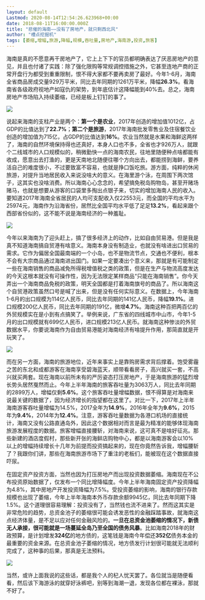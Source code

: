 ```yaml
---
layout: default
Lastmod: 2020-08-14T12:54:26.623968+00:00
date: 2018-08-11T16:00:00.000Z
title: "悲催的海南——没有了房地产，就只剩西北风"
author: "槽点挖掘机"
tags: [萎缩,增幅,旅游,降幅,规模,吞吐量,房地产,海南游,投资,旅客]
---
```


海南是真的不愿意再干房地产了，它上上下下的官员都明确表达了厌恶房地产的意见，并且也付诸了实践：除了强化限购等常规调控措施之外，它甚至连地产商的正常开盘行为都受到重重限制，恨不得大家都不要再卖房了最好。今年1-6月，海南全省商品房成交量929万平米，同比去年同期的1261万平米，降幅**26.3%**。看海南省各级政府视地产如寇仇的架势，到年底估计这降幅能到40%去。总之，海南房地产市场陷入持续萎缩，已经是板上钉钉的事了。

![](https://images.weserv.nl/?url=https%3A//mmbiz.qpic.cn/mmbiz_jpg/6wnGeAhIxMT60Jn2LkpGtCbM5ibCr3gCURQ6QHIUIY4DAa5jBucGQIOf1EzaPjPdxNS8orbxppeUcuxC0umPbQw/640%3Fwx_fmt%3Djpeg)

说起来海南的支柱产业是两个：**第一个是农业**，2017年创造的增加值1012亿，占GDP的比值达到了**22.7%**；**第二个是旅游**，2017年海南批发零售业及住宿餐饮业创造的增加值为715亿，占GDP的比值达到**16%**。农业当然就是水果和海鲜这两样了，海南的自然环境保持得也还真好，本身人口也不多，全省也才926万人，就跟个二线城市的人口规模似的，稍微勤快一点的海南农民，往地里随便种点啥都能有收成，愿意出去打渔的，更是天南地北随便往哪个方向出去，都能捞到海鲜，要养活自己的难度很小，不过要致富不容易，也就是挣口饭吃旅。游方面，纯粹的休闲旅游，对提升当地居民收入来说没啥大的意义。在海里游个泳，在周围下两次馆子，这其实也没啥消费。所以海南心心念念的，希望搞免税岛购物岛，甚至开赌场赌马，也就是想要从游客的口袋里多掏出点银子来，切实的增加海南人民的收入。要知道2017年海南全省居民的人均可支配收入仅22553元，而全国的平均水平为25974元，海南作为沿海省份，居然比全国平均水平低了足足**13.2%**，看起来跟个西部省份似的，这不能不说是海南经济的一种羞耻。

![](https://images.weserv.nl/?url=https%3A//mmbiz.qpic.cn/mmbiz_jpg/6wnGeAhIxMT60Jn2LkpGtCbM5ibCr3gCUQDo9gJO9s4415sSlMQ1dGaaqicHBQOc5BgdVfc9LvdKCIYZ1v7bnibrA/640%3Fwx_fmt%3Djpeg)

今年以来海南为了迎头赶上，搞了很多经济上的动作，比如自由贸易港。但是我是真不知道海南搞自贸港有啥意义。海南本身没有制造业，也就没有啥进出口贸易的需求。它作为偏居全国最南端的一个小岛，也不是物流节点，交通也不便利，根本不会有大宗商品通过海南进出国门。如果一定要凑出个意义来，那就是有可能制定一些在海南销售的商品减免所得税增值税之类的政策，但是在生产与物流高度发达的今天这根本就没有可操作性，因为无法限定某样商品“只能在海南销售”。你今天弄出一个海南商品免税的政策，明天全国都是打着海南旗号的商品了。所以海南这个自贸港政策虽然口号是喊了出来，但是没有任何实际意义。在数据上，今年海南1-6月的出口规模为114亿人民币，同比去年同期的141亿人民币，降幅**19.1%**。进口规模200亿人民币，同比去年同期的191亿，微增**4.7%**。海南这种百把两百亿的外贸规模实在是小到有点搞笑了。举例来说，广东省的四线城市中山市，今年1-5月的出口规模就有699亿人民币，进口规模213亿人民币。就海南这种惨淡的外贸数据水平，你要说海南作为自由贸易港能对海南经济有啥提升作用，那简直就是开玩笑了。

![](https://images.weserv.nl/?url=https%3A//mmbiz.qpic.cn/mmbiz_jpg/6wnGeAhIxMT60Jn2LkpGtCbM5ibCr3gCUsYPgHqeM6k01DbdWKIPHCj2GQ6AwwV0ERDPicK6ZNaRrWicicUh75IRbQ/640%3Fwx_fmt%3Djpeg)

而在另一方面，海南的旅游地位，近年来事实上是靠购房需求背后撑着。饱受雾霾之苦的东北和成都游客在海南享受碧海蓝天，顺带看看房子，高兴就买一套，不高兴就买两套。现在海南以前所未有的严厉姿态打压房地产，于是海南旅游的猛烈增长势头居然戛然而止。今年上半年海南的旅客吞吐量为3063万人，同比去年同期的2899万人，增幅仅剩**5.6%**。这个旅客吞吐量增幅数据，恨不得算是对海南来说最关键的数据了，因为经济增长的指望都在这里了。对比一下，2017年上半年海南游客吞吐量增幅为14.5%，2017全年为**14.9%**，2016年全年为**9.6%**，2015年为**9.4%**，2014年为**12.4%**。注意，游客吞吐量数据为各港口机场的直接统计，海南又没有公路直通岛外，因此这个数据相对而言是最为精准的能够体现海南旅游发展程度的数据。旅客增幅直接腰斩，对海南来说，这可真不是啥好征兆。那些新建的酒店度假村，那些新开张的海鲜店购物中心，都是以海南游客会以10%以上的增幅持续增长十几年为前提而投资搞起来的，现在你竟然告诉我，增幅腰斩了？我跟你们讲，那些在海南旅游市场下了重注的老板们，能被现在这个数据直接吓尿。

在固定资产投资方面，当然也因为打压房地产而出现投资数据萎缩。海南现在不公布投资原始数据了，仅发布一个同比增降幅度。今年上半年海南固定资产投资降幅为4.8%，其中房地产开发投资降幅为7.5%。受投资萎缩的影响，海南的银行存款规模也出现了萎缩，今年上半年海南本外币存款余额9945亿，同比去年同期下降1.5%。这个道理很容易理解：投资没有了，当然钱也流不进来了。然而这其实是非常危险的趋势，总资金池子的萎缩很可能会诱发恶性的金融踩踏事故，就海南这点经济体量，是不足以应对任何金融风险的。**一旦在总资金池萎缩的情况下，新债无人承接，很可能就是一场蔓延全岛乃至全国的债务风暴**。比如海南2018年的财政预算，是计划增发**324亿**的地方债的，这笔钱是海南今年偿还**352亿**债务本金的最重要的资金来源。在总资金池子萎缩的情况，地方债发行计划很可能就无法顺利完成了，这种事的后果，那真是无法预料。

![](https://images.weserv.nl/?url=https%3A//mmbiz.qpic.cn/mmbiz_jpg/Iefd89Iicrgb0BXTasugoctgCB06avPZicG2M48aOa5Y7byZoWXJK4ZLSJribDyZ3IZUJa0zDefGLRIGoAlNicic4fQ/640%3Fwx_fmt%3Djpeg)

当然，或许上面我说的这些话，都是我个人的杞人忧天罢了。各位就当是随便看看，然后该下海游泳的就穿好泳裤吧，别等到海潮一退，发现各位都在裸泳，那就不好了。
